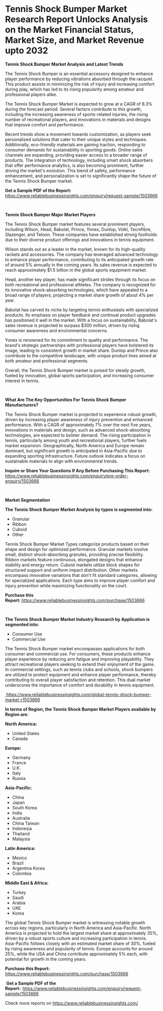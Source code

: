 <p><h1>Tennis Shock Bumper Market Research Report Unlocks Analysis on the Market Financial Status, Market Size, and Market Revenue upto 2032</h1></p><p><strong>Tennis Shock Bumper Market Analysis and Latest Trends</strong></p>
<p><p>The Tennis Shock Bumper is an essential accessory designed to enhance player performance by reducing vibrations absorbed through the racquet. This product assists in minimizing the risk of injury and increasing comfort during play, which has led to its rising popularity among amateur and professional players alike.</p><p>The Tennis Shock Bumper Market is expected to grow at a CAGR of 8.3% during the forecast period. Several factors contribute to this growth, including the increasing awareness of sports-related injuries, the rising number of recreational players, and innovations in materials and designs that improve comfort and performance. </p><p>Recent trends show a movement towards customization, as players seek personalized solutions that cater to their unique styles and techniques. Additionally, eco-friendly materials are gaining traction, responding to consumer demands for sustainability in sporting goods. Online sales channels are expanding, providing easier access to a broader range of products. The integration of technology, including smart shock absorbers that offer performance analytics, is also becoming prominent, further driving the market's evolution. This blend of safety, performance enhancement, and personalization is set to significantly shape the future of the Tennis Shock Bumper market.</p></p>
<p><strong>Get a Sample PDF of the Report:&nbsp;</strong> <a href="https://www.reliablebusinessinsights.com/enquiry/request-sample/1503666?utm_campaign=3573&utm_medium=2&utm_source=Github&utm_content=ia&utm_term=23032025&utm_id=tennis-shock-bumper">https://www.reliablebusinessinsights.com/enquiry/request-sample/1503666</a></p>
<p>&nbsp;</p>
<p><strong>Tennis Shock Bumper Major Market Players</strong></p>
<p><p>The Tennis Shock Bumper market features several prominent players, including Wilson, Head, Babolat, Prince, Yonex, Dunlop, Volkl, Tecnifibre, Slazenger, and Teloon. These companies have established strong footholds due to their diverse product offerings and innovations in tennis equipment.</p><p>Wilson stands out as a leader in the market, known for its high-quality rackets and accessories. The company has leveraged advanced technology to enhance player performance, contributing to its anticipated growth rate of around 5% annually in the coming years. Its sales revenue is expected to reach approximately $1.5 billion in the global sports equipment market.</p><p>Head, another key player, has made significant strides through its focus on both recreational and professional athletes. The company is recognized for its innovative shock-absorbing technologies, which have appealed to a broad range of players, projecting a market share growth of about 4% per year.</p><p>Babolat has carved its niche by targeting tennis enthusiasts with specialized products. Its emphasis on player feedback and continual product upgrades has positioned it well in the market. With a focus on sustainability, Babolat's sales revenue is projected to surpass $300 million, driven by rising consumer awareness and environmental concerns.</p><p>Yonex is renowned for its commitment to quality and performance. The brand's strategic partnerships with professional players have bolstered its image, leading to consistent growth in market share. Dunlop and Prince also contribute to the competitive landscape, with unique product lines aimed at both amateur and professional segments.</p><p>Overall, the Tennis Shock Bumper market is poised for steady growth, fueled by innovation, global sports participation, and increasing consumer interest in tennis.</p></p>
<p>&nbsp;</p>
<p><strong>What Are The Key Opportunities For Tennis Shock Bumper Manufacturers?</strong></p>
<p><p>The Tennis Shock Bumper market is projected to experience robust growth, driven by increasing player awareness of injury prevention and enhanced performance. With a CAGR of approximately 7% over the next five years, innovations in materials and design, such as advanced shock-absorbing technologies, are expected to bolster demand. The rising participation in tennis, particularly among youth and recreational players, further fuels market expansion. Geographically, North America and Europe remain dominant, but significant growth is anticipated in Asia-Pacific due to expanding sporting infrastructure. Future outlook indicates a focus on sustainable materials to align with environmental trends.</p></p>
<p><strong>Inquire or Share Your Questions If Any Before Purchasing This Report:</strong> <a href="https://www.reliablebusinessinsights.com/enquiry/pre-order-enquiry/1503666?utm_campaign=3573&utm_medium=2&utm_source=Github&utm_content=ia&utm_term=23032025&utm_id=tennis-shock-bumper">https://www.reliablebusinessinsights.com/enquiry/pre-order-enquiry/1503666</a></p>
<p>&nbsp;</p>
<p><strong>Market Segmentation</strong></p>
<p><strong>The Tennis Shock Bumper Market Analysis by types is segmented into:</strong></p>
<p><ul><li>Granular</li><li>Ribbon</li><li>Cuboid</li><li>Other</li></ul></p>
<p><p>Tennis Shock Bumper Market Types categorize products based on their shape and design for optimized performance. Granular markets involve small, distinct shock-absorbing granules, providing precise flexibility. Ribbon markets feature continuous, elongated designs that enhance stability and energy return. Cuboid markets utilize block shapes for structured support and uniform impact distribution. Other markets encompass innovative variations that don't fit standard categories, allowing for specialized applications. Each type aims to improve player comfort and injury prevention while maximizing functionality on the court.</p></p>
<p><strong>Purchase this Report:&nbsp;</strong><a href="https://www.reliablebusinessinsights.com/purchase/1503666?utm_campaign=3573&utm_medium=2&utm_source=Github&utm_content=ia&utm_term=23032025&utm_id=tennis-shock-bumper">https://www.reliablebusinessinsights.com/purchase/1503666</a></p>
<p>&nbsp;</p>
<p><strong>The Tennis Shock Bumper Market Industry Research by Application is segmented into:</strong></p>
<p><ul><li>Consumer Use</li><li>Commercial Use</li></ul></p>
<p><p>The Tennis Shock Bumper market encompasses applications for both consumer and commercial use. For consumers, these products enhance player experience by reducing arm fatigue and improving playability. They attract recreational players seeking to extend their enjoyment of the game. In commercial settings, such as tennis clubs and schools, shock bumpers are utilized to protect equipment and enhance player performance, thereby contributing to overall player satisfaction and retention. This dual market underscores the importance of comfort and durability in tennis equipment.</p></p>
<p><a href="https://www.reliablebusinessinsights.com/global-tennis-shock-bumper-market-r1503666?utm_campaign=3573&utm_medium=2&utm_source=Github&utm_content=ia&utm_term=23032025&utm_id=tennis-shock-bumper">&nbsp;https://www.reliablebusinessinsights.com/global-tennis-shock-bumper-market-r1503666</a></p>
<p><strong>In terms of Region, the Tennis Shock Bumper Market Players available by Region are:</strong></p>
<p>
    <p> <strong> North America: </strong>
        <ul>
            <li>United States</li>
            <li>Canada</li>
        </ul>
        </p> 
    <p> <strong> Europe: </strong>
        <ul>
            <li>Germany</li>
            <li>France</li>
            <li>U.K.</li>
            <li>Italy</li>
            <li>Russia</li>
        </ul>
        </p> 
    <p> <strong> Asia-Pacific: </strong>
        <ul>
            <li>China</li>
            <li>Japan</li>
            <li>South Korea</li>
            <li>India</li>
            <li>Australia</li>
            <li>China Taiwan</li>
            <li>Indonesia</li>
            <li>Thailand</li>
            <li>Malaysia</li>
        </ul>
        </p> 
    <p> <strong> Latin America: </strong>
        <ul>
            <li>Mexico</li>
            <li>Brazil</li>
            <li>Argentina Korea</li>
            <li>Colombia</li>
        </ul>
        </p> 
    <p> <strong> Middle East & Africa: </strong>
        <ul>
            <li>Turkey</li>
            <li>Saudi</li>
            <li>Arabia</li>
            <li>UAE</li>
            <li>Korea</li>
        </ul>
    </p>
    </p>
<p><p>The global Tennis Shock Bumper market is witnessing notable growth across key regions, particularly in North America and Asia-Pacific. North America is projected to hold the largest market share at approximately 35%, driven by a robust sports culture and increasing participation in tennis. Asia-Pacific follows closely with an estimated market share of 30%, fueled by rising awareness and popularity of tennis. Europe accounts for around 25%, while the USA and China contribute approximately 5% each, with potential for growth in the coming years.</p></p>
<p><strong>Purchase this Report: </strong><a href="https://www.reliablebusinessinsights.com/purchase/1503666?utm_campaign=3573&utm_medium=2&utm_source=Github&utm_content=ia&utm_term=23032025&utm_id=tennis-shock-bumper">https://www.reliablebusinessinsights.com/purchase/1503666</a></p>
<p>&nbsp;<strong>Get a Sample PDF of the Report:&nbsp;&nbsp;</strong><a href="https://www.reliablebusinessinsights.com/enquiry/request-sample/1503666?utm_campaign=3573&utm_medium=2&utm_source=Github&utm_content=ia&utm_term=23032025&utm_id=tennis-shock-bumper">https://www.reliablebusinessinsights.com/enquiry/request-sample/1503666</a></p>
<p><strong></strong></p>
<p>Check more reports on <a href="https://www.reliablebusinessinsights.com/?utm_campaign=3573&utm_medium=2&utm_source=Github&utm_content=ia&utm_term=23032025&utm_id=tennis-shock-bumper">https://www.reliablebusinessinsights.com/</a></p>